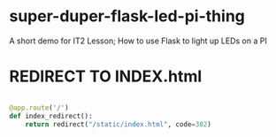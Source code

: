 # super-duper-flask-led-pi-thing
A short demo for IT2 Lesson; How to use Flask to light up LEDs on a PI


# REDIRECT TO INDEX.html
```python

@app.route('/')
def index_redirect():
    return redirect("/static/index.html", code=302)
```
